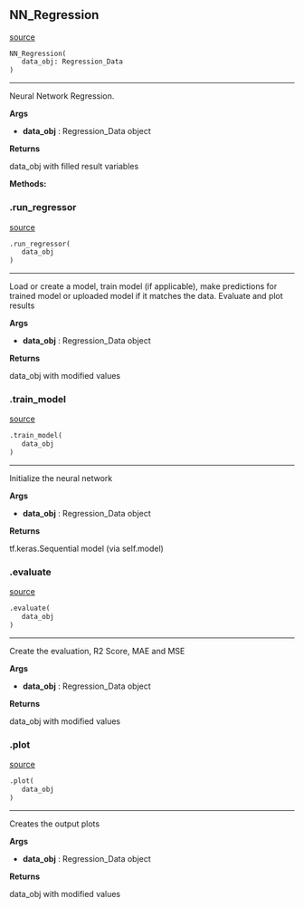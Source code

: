 #


## NN_Regression
[source](https://github.com/jan-of-us/OOP_22_AI_NN\blob\main\AI_Regression/NN_Regression.py\#L9)
```python 
NN_Regression(
   data_obj: Regression_Data
)
```


---
Neural Network Regression.


**Args**

* **data_obj**  : Regression_Data object


**Returns**

data_obj with filled result variables


**Methods:**


### .run_regressor
[source](https://github.com/jan-of-us/OOP_22_AI_NN\blob\main\AI_Regression/NN_Regression.py\#L24)
```python
.run_regressor(
   data_obj
)
```

---
Load or create a model, train model (if applicable), make predictions for trained model or uploaded model if
it matches the data. Evaluate and plot results

**Args**

* **data_obj**  : Regression_Data object


**Returns**

data_obj with modified values

### .train_model
[source](https://github.com/jan-of-us/OOP_22_AI_NN\blob\main\AI_Regression/NN_Regression.py\#L60)
```python
.train_model(
   data_obj
)
```

---
Initialize the neural network


**Args**

* **data_obj**  : Regression_Data object


**Returns**

tf.keras.Sequential model (via self.model)

### .evaluate
[source](https://github.com/jan-of-us/OOP_22_AI_NN\blob\main\AI_Regression/NN_Regression.py\#L80)
```python
.evaluate(
   data_obj
)
```

---
Create the evaluation, R2 Score, MAE and MSE

**Args**

* **data_obj**  : Regression_Data object


**Returns**

data_obj with modified values

### .plot
[source](https://github.com/jan-of-us/OOP_22_AI_NN\blob\main\AI_Regression/NN_Regression.py\#L96)
```python
.plot(
   data_obj
)
```

---
Creates the output plots

**Args**

* **data_obj**  : Regression_Data object


**Returns**

data_obj with modified values
